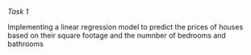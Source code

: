 *Task 1*

Implementing a linear regression model to predict the prices of houses based on their square footage and the numnber of bedrooms and bathrooms
